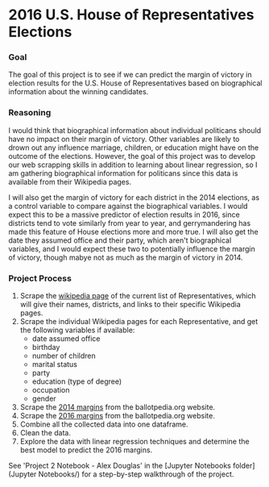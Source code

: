 # 2016 U.S. House of Representatives Elections

### Goal

The goal of this project is to see if we can predict the margin of victory in election results for the U.S. House of Representatives based on biographical information about the winning candidates.

### Reasoning

I would think that biographical information about individual politicans should have no impact on their margin of victory. Other variables are likely to drown out any influence marriage, children, or education might have on the outcome of the elections. However, the goal of this project was to develop our web scrapping skills in addition to learning about linear regression, so I am gathering biographical information for politicans since this data is available from their Wikipedia pages.

I will also get the margin of victory for each district in the 2014 elections, as a control variable to compare against the biographical variables. I would expect this to be a massive predictor of election results in 2016, since districts tend to vote similarly from year to year, and gerrymandering has made this feature of House elections more and more true. I will also get the date they assumed office and their party, which aren't biographical variables, and I would expect these two to potentially influence the margin of victory, though mabye not as much as the margin of victory in 2014.

### Project Process

1. Scrape the [wikipedia page](https://en.wikipedia.org/wiki/Current_members_of_the_United_States_House_of_Representatives) of the current list of Representatives, which will give their names, districts, and links to their specific Wikipedia pages.
2. Scrape the individual Wikipedia pages for each Representative, and get the following variables if available:
    - date assumed office
    - birthday
    - number of children
    - marital status
    - party
    - education (type of degree)
    - occupation
    - gender
3. Scrape the [2014 margins](https://ballotpedia.org/Margin_of_victory_analysis_for_the_2014_congressional_elections) from the ballotpedia.org website.
4. Scrape the [2016 margins](https://ballotpedia.org/United_States_House_of_Representatives_elections,_2016) from the ballotpedia.org website.
5. Combine all the collected data into one dataframe.
6. Clean the data.
6. Explore the data with linear regression techniques and determine the best model to predict the 2016 margins.

See 'Project 2 Notebook - Alex Douglas' in the [Jupyter Notebooks folder](Jupyter Notebooks/) for a step-by-step walkthrough of the project.
